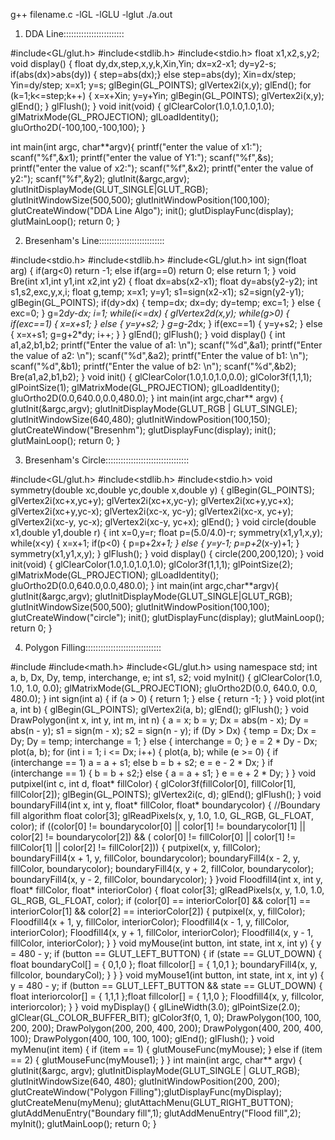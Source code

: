 g++ filename.c -lGL -lGLU -lglut
./a.out

1) DDA Line::::::::::::::::::::::::

#include<GL/glut.h>
#include<stdlib.h>
#include<stdio.h>
float x1,x2,s,y2;
void display()
{
float dy,dx,step,x,y,k,Xin,Yin;
dx=x2-x1;
dy=y2-s;
if(abs(dx)>abs(dy))
{
step=abs(dx);}
else
step=abs(dy);
Xin=dx/step;
Yin=dy/step;
x=x1;
y=s;
glBegin(GL_POINTS);
glVertex2i(x,y);
glEnd();
for (k=1;k<=step;k++)
{
   x=x+Xin;
   y=y+Yin;
glBegin(GL_POINTS);
glVertex2i(x,y);
glEnd();
}
  glFlush();
}
void init(void)
{
glClearColor(1.0,1.0,1.0,1.0);
glMatrixMode(GL_PROJECTION);
glLoadIdentity();
gluOrtho2D(-100,100,-100,100);
}
 
int main(int argc, char**argv){
printf("enter the value of x1:");
scanf("%f",&x1);
printf("enter the value of Y1:");
scanf("%f",&s);
printf("enter the value of x2:");
scanf("%f",&x2);
printf("enter the value of y2:");
scanf("%f",&y2);
glutInit(&argc,argv);
glutInitDisplayMode(GLUT_SINGLE|GLUT_RGB);
glutInitWindowSize(500,500);
glutInitWindowPosition(100,100);
glutCreateWindow("DDA Line Algo");
init();
glutDisplayFunc(display);
glutMainLoop();
return 0;
}


2) Bresenham's Line::::::::::::::::::::::::::

#include<stdio.h>
#include<stdlib.h>
#include<GL/glut.h>
int sign(float arg)
{
if(arg<0) return -1;
else if(arg==0) return 0;
else return 1;
}
void Bre(int x1,int y1,int x2,int y2)
{
float dx=abs(x2-x1);
float dy=abs(y2-y2);
int s1,s2,exc,y,x,i;
float g,temp;
x=x1;
y=y1;
s1=sign(x2-x1);
s2=sign(y2-y1);
glBegin(GL_POINTS);
if(dy>dx)
{
temp=dx;
dx=dy;
dy=temp;
exc=1;
}
else
{
exc=0;
}
g=2*dy-dx;
i=1;
while(i<=dx)
{
glVertex2d(x,y);
while(g>0)
{
if(exc==1)
{
x=x+s1;
}
else
{
y=y+s2;
}
g=g-2*dx;
}
if(exc==1)
{
y=y+s2;
}
else
{
x=x+s1;
g=g+2*dy;
i++;
}
}
glEnd();
glFlush();
}
void display()
{
int a1,a2,b1,b2;
printf("Enter the value of a1: \n");
scanf("%d",&a1);
printf("Enter the value of a2: \n");
scanf("%d",&a2);
printf("Enter the value of b1: \n");
scanf("%d",&b1);
printf("Enter the value of b2: \n");
scanf("%d",&b2);
Bre(a1,a2,b1,b2);
}
void init()
{
glClearColor(1.0,1.0,1.0,0.0);
glColor3f(1,1,1);
glPointSize(1);
glMatrixMode(GL_PROJECTION);
glLoadIdentity();
gluOrtho2D(0.0,640.0,0.0,480.0);
}
int main(int argc,char** argv)
{
glutInit(&argc,argv);
glutInitDisplayMode(GLUT_RGB | GLUT_SINGLE);
glutInitWindowSize(640,480);
glutInitWindowPosition(100,150);
glutCreateWindow("Bresenhm");
glutDisplayFunc(display);
init();
glutMainLoop();
return 0;
}
      

3) Bresenham's Circle:::::::::::::::::::::::::::::::::

#include<GL/glut.h>
#include<stdlib.h>
#include<stdio.h>
void symmetry(double xc,double yc,double x,double y)
{
glBegin(GL_POINTS);
glVertex2i(xc+x,yc+y);
glVertex2i(xc+x,yc-y);
glVertex2i(xc+y,yc+x);
glVertex2i(xc+y,yc-x);
glVertex2i(xc-x, yc-y);
glVertex2i(xc-x, yc+y);
glVertex2i(xc-y, yc-x);
glVertex2i(xc-y, yc+x);
glEnd();
}
void circle(double x1,double y1,double r)
{
int x=0,y=r;
float p=(5.0/4.0)-r;
symmetry(x1,y1,x,y);
while(x<y)
{
x=x+1;
if(p<0)
{
p=p+2*x+1;
}
else
{
y=y-1;
p=p+2*(x-y)+1;
}
symmetry(x1,y1,x,y);
}
glFlush();
}
void display()
{
circle(200,200,120);
}
void init(void)
{
glClearColor(1.0,1.0,1.0,1.0);
glColor3f(1,1,1);
glPointSize(2);
glMatrixMode(GL_PROJECTION);
glLoadIdentity();
gluOrtho2D(0.0,640.0,0.0,480.0);
}
int main(int argc,char**argv){
glutInit(&argc,argv);
glutInitDisplayMode(GLUT_SINGLE|GLUT_RGB);
glutInitWindowSize(500,500);
glutInitWindowPosition(100,100);
glutCreateWindow("circle");
init();
glutDisplayFunc(display);
glutMainLoop();
return 0;
}


4) Polygon Filling::::::::::::::::::::::::::::::

#include<iostream>
#include<math.h>
#include<GL/glut.h>
using namespace std;
int a, b, Dx, Dy, temp, interchange, e;
int s1, s2;
void myInit() {
glClearColor(1.0, 1.0, 1.0, 0.0);
glMatrixMode(GL_PROJECTION);
gluOrtho2D(0.0, 640.0, 0.0, 480.0);
}
int sign(int a) {
if (a > 0) {
return 1;
}
else {
return -1;
}
}
void plot(int a, int b) {
glBegin(GL_POINTS);
glVertex2i(a, b);
glEnd();
glFlush();
}
void DrawPolygon(int x, int y, int m, int n) {
a = x; b = y;
Dx = abs(m - x);
Dy = abs(n - y);
s1 = sign(m - x);
s2 = sign(n - y);
if (Dy > Dx) {
temp = Dx;
Dx = Dy;
Dy = temp;
interchange = 1;
}
else {
interchange = 0;
}
e = 2 * Dy - Dx;
plot(a, b);
for (int i = 1; i <= Dx; i++) {
plot(a, b);
while (e >= 0) {
if (interchange == 1)
a = a + s1;
else
b = b + s2;
e = e - 2 * Dx;
}
if (interchange == 1) {
b = b + s2;}
else {
a = a + s1;
}
e = e + 2 * Dy;
}
}
void putpixel(int c, int d, float* fillColor) {
glColor3f(fillColor[0], fillColor[1], fillColor[2]);
glBegin(GL_POINTS);
glVertex2i(c, d);
glEnd();
glFlush();
}
void boundaryFill4(int x, int y, float* fillColor, float* boundarycolor) { //Boundary fill algorithm
float color[3];
glReadPixels(x, y, 1.0, 1.0, GL_RGB, GL_FLOAT, color);
if ((color[0] != boundarycolor[0] || color[1] != boundarycolor[1] || color[2] !=
boundarycolor[2]) && (
color[0] != fillColor[0] || color[1] != fillColor[1] || color[2] != fillColor[2])) {
putpixel(x, y, fillColor);
boundaryFill4(x + 1, y, fillColor, boundarycolor);
boundaryFill4(x - 2, y, fillColor, boundarycolor);
boundaryFill4(x, y + 2, fillColor, boundarycolor);
boundaryFill4(x, y - 2, fillColor, boundarycolor);
}
}void Floodfill4(int x, int y, float* fillColor, float* interiorColor) {
float color[3];
glReadPixels(x, y, 1.0, 1.0, GL_RGB, GL_FLOAT, color);
if (color[0] == interiorColor[0] && color[1] == interiorColor[1] && color[2] == interiorColor[2]) {
putpixel(x, y, fillColor);
Floodfill4(x + 1, y, fillColor, interiorColor);
Floodfill4(x - 1, y, fillColor, interiorColor);
Floodfill4(x, y + 1, fillColor, interiorColor);
Floodfill4(x, y - 1, fillColor, interiorColor);
}
}
void myMouse(int button, int state, int x, int y) {
y = 480 - y;
if (button == GLUT_LEFT_BUTTON)
{
if (state == GLUT_DOWN)
{
float boundaryCol[] = { 0,1,0 };
float fillcolor[] = { 1,0,1 };
boundaryFill4(x, y, fillcolor, boundaryCol);
}
}
}
void myMouse1(int button, int state, int x, int y) {
y = 480 - y;
if (button == GLUT_LEFT_BUTTON && state == GLUT_DOWN) {
float interiorcolor[] = { 1,1,1 };float fillcolor[] = { 1,1,0 };
Floodfill4(x, y, fillcolor, interiorcolor);
}
}
void myDisplay() {
glLineWidth(3.0); glPointSize(2.0);
glClear(GL_COLOR_BUFFER_BIT); glColor3f(0, 1, 0);
DrawPolygon(100, 100, 200, 200);
DrawPolygon(200, 200, 400, 200);
DrawPolygon(400, 200, 400, 100);
DrawPolygon(400, 100, 100, 100); glEnd();
glFlush();
}
void myMenu(int item) {
if (item == 1) {
glutMouseFunc(myMouse);
}
else if (item == 2) {
glutMouseFunc(myMouse1);
}
}
int main(int argc, char** argv) {
glutInit(&argc, argv);
glutInitDisplayMode(GLUT_SINGLE | GLUT_RGB);
glutInitWindowSize(640, 480);
glutInitWindowPosition(200, 200);
glutCreateWindow("Polygon Filling");glutDisplayFunc(myDisplay);
glutCreateMenu(myMenu);
glutAttachMenu(GLUT_RIGHT_BUTTON);
glutAddMenuEntry("Boundary fill",1);
glutAddMenuEntry("Flood fill",2);
myInit();
glutMainLoop();
return 0;
}
